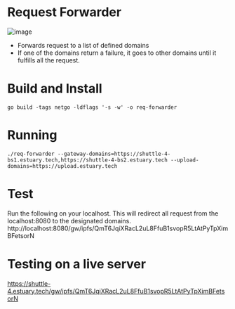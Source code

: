 # Request Forwarder

![image](https://user-images.githubusercontent.com/4479171/214675514-fa7a4a69-fb34-49a9-9089-325aebf38b61.png)


- Forwards request to a list of defined domains
- If one of the domains return a failure, it goes to other domains until it fulfills all the request.

# Build and Install
```
go build -tags netgo -ldflags '-s -w' -o req-forwarder
```

# Running
```
./req-forwarder --gateway-domains=https://shuttle-4-bs1.estuary.tech,https://shuttle-4-bs2.estuary.tech --upload-domains=https://upload.estuary.tech
```

# Test
Run the following on your localhost. This will redirect all request from the localhost:8080 to the designated domains.
http://localhost:8080/gw/ipfs/QmT6JqiXRacL2uL8FfuB1svopR5LtAtPyTpXimBFetsorN

# Testing on a live server
https://shuttle-4.estuary.tech/gw/ipfs/QmT6JqiXRacL2uL8FfuB1svopR5LtAtPyTpXimBFetsorN
